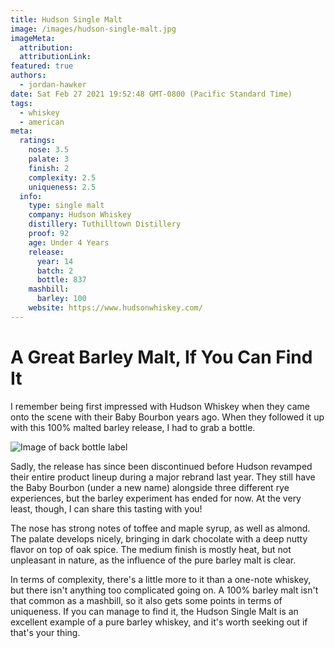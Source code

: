 ```yaml
---
title: Hudson Single Malt
image: /images/hudson-single-malt.jpg
imageMeta:
  attribution:
  attributionLink:
featured: true
authors:
  - jordan-hawker
date: Sat Feb 27 2021 19:52:48 GMT-0800 (Pacific Standard Time)
tags:
  - whiskey
  - american
meta:
  ratings:
    nose: 3.5
    palate: 3 
    finish: 2
    complexity: 2.5
    uniqueness: 2.5
  info:
    type: single malt
    company: Hudson Whiskey
    distillery: Tuthilltown Distillery
    proof: 92
    age: Under 4 Years
    release:
      year: 14
      batch: 2
      bottle: 837
    mashbill:
      barley: 100
    website: https://www.hudsonwhiskey.com/
---
```


# A Great Barley Malt, If You Can Find It

I remember being first impressed with Hudson Whiskey when they came onto the scene with their Baby Bourbon 
years ago. When they followed it up with this 100% malted barley release, I had to grab a bottle. 

![Image of back bottle label](/images/hudson-single-malt-back.jpg)

Sadly, the release has since been discontinued before Hudson revamped their entire product lineup during a
major rebrand last year. They still have the Baby Bourbon (under a new name) alongside three different 
rye experiences, but the barley experiment has ended for now. At the very least, though, I can share 
this tasting with you!

The nose has strong notes of toffee and maple syrup, as well as almond. The palate develops nicely, 
bringing in dark chocolate with a deep nutty flavor on top of oak spice. The medium finish is mostly 
heat, but not unpleasant in nature, as the influence of the pure barley malt is clear.

In terms of complexity, there's a little more to it than a one-note whiskey, but there isn't anything 
too complicated going on. A 100% barley malt isn't that common as a mashbill, so it also gets some 
points in terms of uniqueness. If you can manage to find it, the Hudson Single Malt is an excellent 
example of a pure barley whiskey, and it's worth seeking out if that's your thing.


